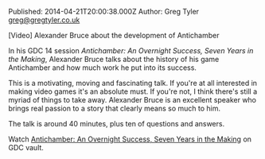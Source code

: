 Published: 2014-04-21T20:00:38.000Z
Author: Greg Tyler <greg@gregtyler.co.uk>

[Video] Alexander Bruce about the development of Antichamber

In his GDC 14 session _Antichamber: An Overnight Success, Seven Years in the Making_, Alexander Bruce talks about the history of his game Antichamber and how much work he put into its success.   

This is a motivating, moving and fascinating talk. If you're at all interested in making video games it's an absolute must. If you're not, I think there's still a myriad of things to take away. Alexander Bruce is an excellent speaker who brings real passion to a story that clearly means so much to him.   

The talk is around 40 minutes, plus ten of questions and answers.   

Watch [Antichamber: An Overnight Success, Seven Years in the Making][1] on GDC vault.   


[1]: http://www.gdcvault.com/play/1020776/Antichamber-An-Overnight-Success-Seven
[2]: https://secure.flickr.com/photos/officialgdc/13251393374/in/set-72157642493715743
